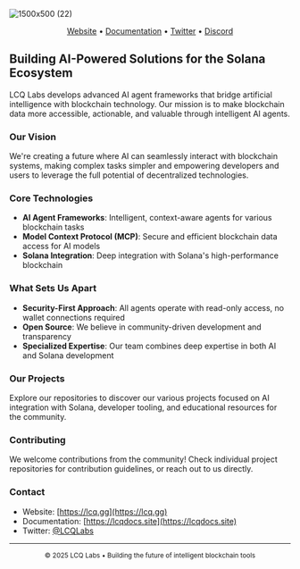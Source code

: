 

![1500x500 (22)](https://github.com/user-attachments/assets/4504fcab-4bc8-4a51-87f1-994125dba553)

<p align="center">
  <a href="https://lcq.gg">Website</a> •
  <a href="https://lcqdocs.site">Documentation</a> •
  <a href="https://twitter.com/LCQLabs">Twitter</a> •
  <a href="https://discord.gg/lcqlabs">Discord</a>
</p>

## Building AI-Powered Solutions for the Solana Ecosystem

LCQ Labs develops advanced AI agent frameworks that bridge artificial intelligence with blockchain technology. Our mission is to make blockchain data more accessible, actionable, and valuable through intelligent AI agents.

### Our Vision

We're creating a future where AI can seamlessly interact with blockchain systems, making complex tasks simpler and empowering developers and users to leverage the full potential of decentralized technologies.

### Core Technologies

- **AI Agent Frameworks**: Intelligent, context-aware agents for various blockchain tasks
- **Model Context Protocol (MCP)**: Secure and efficient blockchain data access for AI models
- **Solana Integration**: Deep integration with Solana's high-performance blockchain

### What Sets Us Apart

- **Security-First Approach**: All agents operate with read-only access, no wallet connections required
- **Open Source**: We believe in community-driven development and transparency
- **Specialized Expertise**: Our team combines deep expertise in both AI and Solana development

### Our Projects

Explore our repositories to discover our various projects focused on AI integration with Solana, developer tooling, and educational resources for the community.

### Contributing

We welcome contributions from the community! Check individual project repositories for contribution guidelines, or reach out to us directly.

### Contact

- Website: [https://lcq.gg](https://lcq.gg)
- Documentation: [https://lcqdocs.site](https://lcqdocs.site)
- Twitter: [@LCQLabs](https://twitter.com/LCQLabs)

---

<p align="center">
  <sub>© 2025 LCQ Labs • Building the future of intelligent blockchain tools</sub>
</p>
